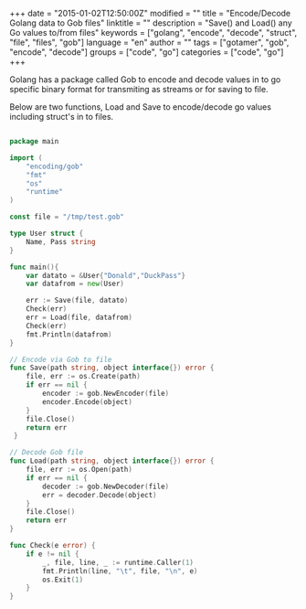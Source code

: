 +++
date = "2015-01-02T12:50:00Z"
modified = ""
title = "Encode/Decode Golang data to Gob files"
linktitle = ""
description = "Save() and Load() any Go values to/from files"
keywords = ["golang", "encode", "decode", "struct", "file", "files", "gob"]
language = "en"
author = ""
tags = ["gotamer", "gob", "encode", "decode"]
groups = ["code", "go"]
categories = ["code", "go"]
+++


Golang has a package called Gob to encode and decode values in to go specific binary format for transmiting as streams or for saving to file. 

Below are two functions, Load and Save to encode/decode go values including struct's in to files.


```go

package main

import (
	"encoding/gob"
	"fmt"
	"os"
	"runtime"
)

const file = "/tmp/test.gob"

type User struct {
	Name, Pass string
}

func main(){
	var datato = &User{"Donald","DuckPass"}
	var datafrom = new(User)

	err := Save(file, datato)
	Check(err)
	err = Load(file, datafrom)
	Check(err)
	fmt.Println(datafrom)
}

// Encode via Gob to file
func Save(path string, object interface{}) error {
	file, err := os.Create(path)
	if err == nil {
		encoder := gob.NewEncoder(file)
		encoder.Encode(object)
	}
	file.Close()
	return err
 }

// Decode Gob file
func Load(path string, object interface{}) error {
	file, err := os.Open(path)
	if err == nil {
		decoder := gob.NewDecoder(file)
		err = decoder.Decode(object)
	}
	file.Close()
	return err
}

func Check(e error) {
	if e != nil {
		_, file, line, _ := runtime.Caller(1)
		fmt.Println(line, "\t", file, "\n", e)
		os.Exit(1)
	}
}

```
